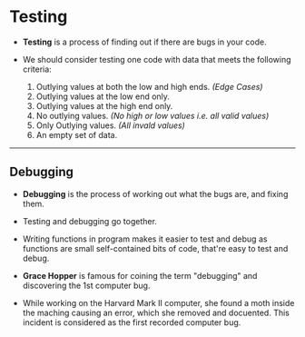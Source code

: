 # Testing

* **Testing** is a process of finding out if there are bugs in your code.

* We should consider testing one code with data that meets the following criteria:

  1. Outlying values at both the low and high ends. *(Edge Cases)*
  2. Outlying values at the low end only.
  3. Outlying values at the high end only.
  4. No outlying values. *(No high or low values i.e. all valid values)*
  5. Only Outlying values. *(All invald values)*
  6. An empty set of data.

---

## Debugging

* **Debugging** is the process of working out what the bugs are, and fixing them.
* Testing and debugging go together.
* Writing functions in program makes it easier to test and debug as functions are small self-contained bits of code, that're easy to test and debug.

* **Grace Hopper** is famous for coining the term "debugging" and discovering the 1st computer bug.
  
* While working on the Harvard Mark II computer, she found a moth inside the maching causing an error, which she removed and docuented. This incident is considered as the first recorded computer bug.




